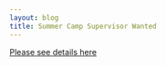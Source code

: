 ```yaml
---
layout: blog
title: Summer Camp Supervisor Wanted
---
```


[Please see details here](https://storage.googleapis.com/static.rutherford-nj.com/recreation/RRD%20Day%20Camp%20Supervisor%20Position.pdf)


